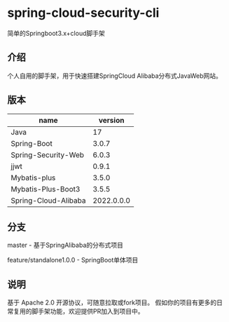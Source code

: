 # spring-cloud-security-cli
简单的Springboot3.x+cloud脚手架
## 介绍
个人自用的脚手架，用于快速搭建SpringCloud Alibaba分布式JavaWeb网站。
## 版本

| name                 | version       |
| -------------------- | ------------- |
| Java                 | 17            |
| Spring-Boot          | 3.0.7         |
| Spring-Security-Web  | 6.0.3         |
| jjwt                 | 0.9.1         |
| Mybatis-plus         | 3.5.0         |
| Mybatis-Plus-Boot3   | 3.5.5         |
| Spring-Cloud-Alibaba | 2022.0.0.0    |

## 分支

master - 基于SpringAlibaba的分布式项目

feature/standalone1.0.0 - SpringBoot单体项目

## 说明

基于 Apache 2.0 开源协议，可随意拉取或fork项目。
假如你的项目有更多的日常复用的脚手架功能，欢迎提供PR加入到项目中。